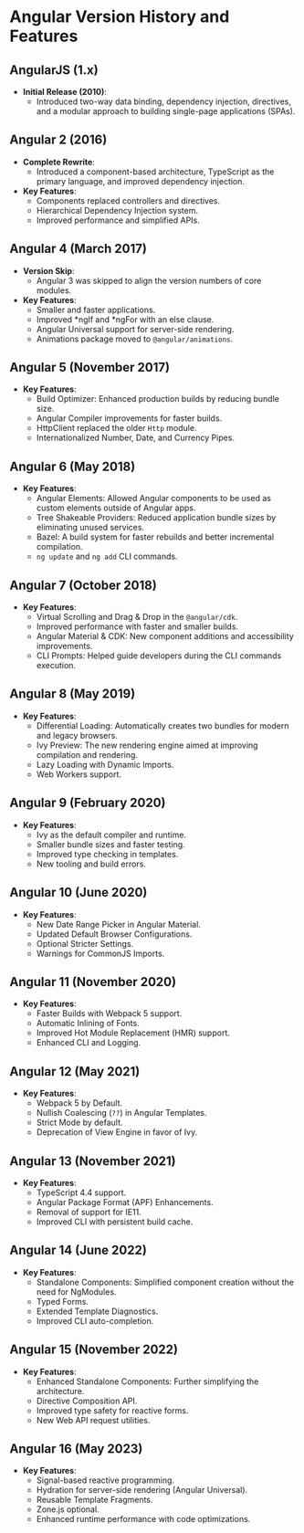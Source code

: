 # Angular Version History and Features

## AngularJS (1.x)
- **Initial Release (2010)**: 
  - Introduced two-way data binding, dependency injection, directives, and a modular approach to building single-page applications (SPAs).

## Angular 2 (2016)
- **Complete Rewrite**: 
  - Introduced a component-based architecture, TypeScript as the primary language, and improved dependency injection.
- **Key Features**:
  - Components replaced controllers and directives.
  - Hierarchical Dependency Injection system.
  - Improved performance and simplified APIs.

## Angular 4 (March 2017)
- **Version Skip**: 
  - Angular 3 was skipped to align the version numbers of core modules.
- **Key Features**:
  - Smaller and faster applications.
  - Improved *ngIf and *ngFor with an else clause.
  - Angular Universal support for server-side rendering.
  - Animations package moved to `@angular/animations`.

## Angular 5 (November 2017)
- **Key Features**:
  - Build Optimizer: Enhanced production builds by reducing bundle size.
  - Angular Compiler improvements for faster builds.
  - HttpClient replaced the older `Http` module.
  - Internationalized Number, Date, and Currency Pipes.

## Angular 6 (May 2018)
- **Key Features**:
  - Angular Elements: Allowed Angular components to be used as custom elements outside of Angular apps.
  - Tree Shakeable Providers: Reduced application bundle sizes by eliminating unused services.
  - Bazel: A build system for faster rebuilds and better incremental compilation.
  - `ng update` and `ng add` CLI commands.

## Angular 7 (October 2018)
- **Key Features**:
  - Virtual Scrolling and Drag & Drop in the `@angular/cdk`.
  - Improved performance with faster and smaller builds.
  - Angular Material & CDK: New component additions and accessibility improvements.
  - CLI Prompts: Helped guide developers during the CLI commands execution.

## Angular 8 (May 2019)
- **Key Features**:
  - Differential Loading: Automatically creates two bundles for modern and legacy browsers.
  - Ivy Preview: The new rendering engine aimed at improving compilation and rendering.
  - Lazy Loading with Dynamic Imports.
  - Web Workers support.

## Angular 9 (February 2020)
- **Key Features**:
  - Ivy as the default compiler and runtime.
  - Smaller bundle sizes and faster testing.
  - Improved type checking in templates.
  - New tooling and build errors.

## Angular 10 (June 2020)
- **Key Features**:
  - New Date Range Picker in Angular Material.
  - Updated Default Browser Configurations.
  - Optional Stricter Settings.
  - Warnings for CommonJS Imports.

## Angular 11 (November 2020)
- **Key Features**:
  - Faster Builds with Webpack 5 support.
  - Automatic Inlining of Fonts.
  - Improved Hot Module Replacement (HMR) support.
  - Enhanced CLI and Logging.

## Angular 12 (May 2021)
- **Key Features**:
  - Webpack 5 by Default.
  - Nullish Coalescing (`??`) in Angular Templates.
  - Strict Mode by default.
  - Deprecation of View Engine in favor of Ivy.

## Angular 13 (November 2021)
- **Key Features**:
  - TypeScript 4.4 support.
  - Angular Package Format (APF) Enhancements.
  - Removal of support for IE11.
  - Improved CLI with persistent build cache.

## Angular 14 (June 2022)
- **Key Features**:
  - Standalone Components: Simplified component creation without the need for NgModules.
  - Typed Forms.
  - Extended Template Diagnostics.
  - Improved CLI auto-completion.

## Angular 15 (November 2022)
- **Key Features**:
  - Enhanced Standalone Components: Further simplifying the architecture.
  - Directive Composition API.
  - Improved type safety for reactive forms.
  - New Web API request utilities.

## Angular 16 (May 2023)
- **Key Features**:
  - Signal-based reactive programming.
  - Hydration for server-side rendering (Angular Universal).
  - Reusable Template Fragments.
  - Zone.js optional.
  - Enhanced runtime performance with code optimizations.
